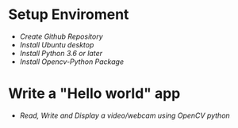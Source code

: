 # Setup Enviroment
* *Create Github Repository*
* *Install Ubuntu desktop*
* *Install Python 3.6 or later*
* *Install Opencv-Python Package*

# Write a "Hello world" app
* *Read, Write and Display a video/webcam using OpenCV python*
